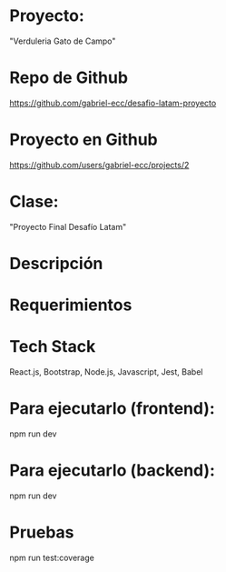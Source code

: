 # Proyecto:
"Verduleria Gato de Campo"

# Repo de Github
https://github.com/gabriel-ecc/desafio-latam-proyecto


# Proyecto en Github
https://github.com/users/gabriel-ecc/projects/2



# Clase:
"Proyecto Final Desafío Latam"


# Descripción


# Requerimientos



# Tech Stack
React.js, Bootstrap, Node.js, Javascript, Jest, Babel

# Para ejecutarlo (frontend):
npm run dev

# Para ejecutarlo (backend):
npm run dev

# Pruebas
npm run test:coverage

